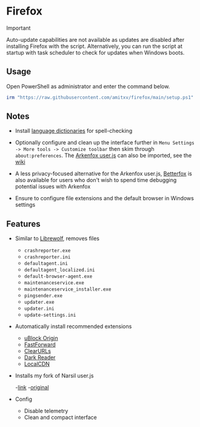 # Firefox

> [!IMPORTANT]
> Auto-update capabilities are not available as updates are disabled after installing Firefox with the script. Alternatively, you can run the script at startup with task scheduler to check for updates when Windows boots.

## Usage

Open PowerShell as administrator and enter the command below.

```powershell
irm "https://raw.githubusercontent.com/amitxv/firefox/main/setup.ps1" | iex
```

## Notes

- Install [language dictionaries](https://addons.mozilla.org/en-GB/firefox/language-tools) for spell-checking

- Optionally configure and clean up the interface further in ``Menu Settings -> More tools -> Customize toolbar`` then skim through ``about:preferences``. The [Arkenfox user.js](https://github.com/arkenfox/user.js) can also be imported, see the [wiki](https://github.com/arkenfox/user.js/wiki)

- A less privacy-focused alternative for the Arkenfox user.js, [Betterfox](https://github.com/yokoffing/Betterfox) is also available for users who don't wish to spend time debugging potential issues with Arkenfox

- Ensure to configure file extensions and the default browser in Windows settings

## Features

- Similar to [Librewolf](https://librewolf.net), removes files

    - ``crashreporter.exe``
    - ``crashreporter.ini``
    - ``defaultagent.ini``
    - ``defaultagent_localized.ini``
    - ``default-browser-agent.exe``
    - ``maintenanceservice.exe``
    - ``maintenanceservice_installer.exe``
    - ``pingsender.exe``
    - ``updater.exe``
    - ``updater.ini``
    - ``update-settings.ini``

- Automatically install recommended extensions

    - [uBlock Origin](https://addons.mozilla.org/en-GB/firefox/addon/ublock-origin)
    - [FastForward](https://addons.mozilla.org/en-GB/firefox/addon/fastforwardteam)
    - [ClearURLs](https://addons.mozilla.org/en-GB/firefox/addon/clearurls)
    - [Dark Reader](https://addons.mozilla.org/en-US/firefox/addon/darkreader/)
    - [LocalCDN](https://addons.mozilla.org/en-US/firefox/addon/localcdn-fork-of-decentraleyes/)

- Installs my fork of Narsil user.js

    -[link](https://github.com/iggnas/firefox-user.js-insaller/blob/main/NarsilFork.js)
    -[original](https://codeberg.org/Narsil/user.js/src/branch/main/desktop)

- Config

    - Disable telemetry
    - Clean and compact interface
